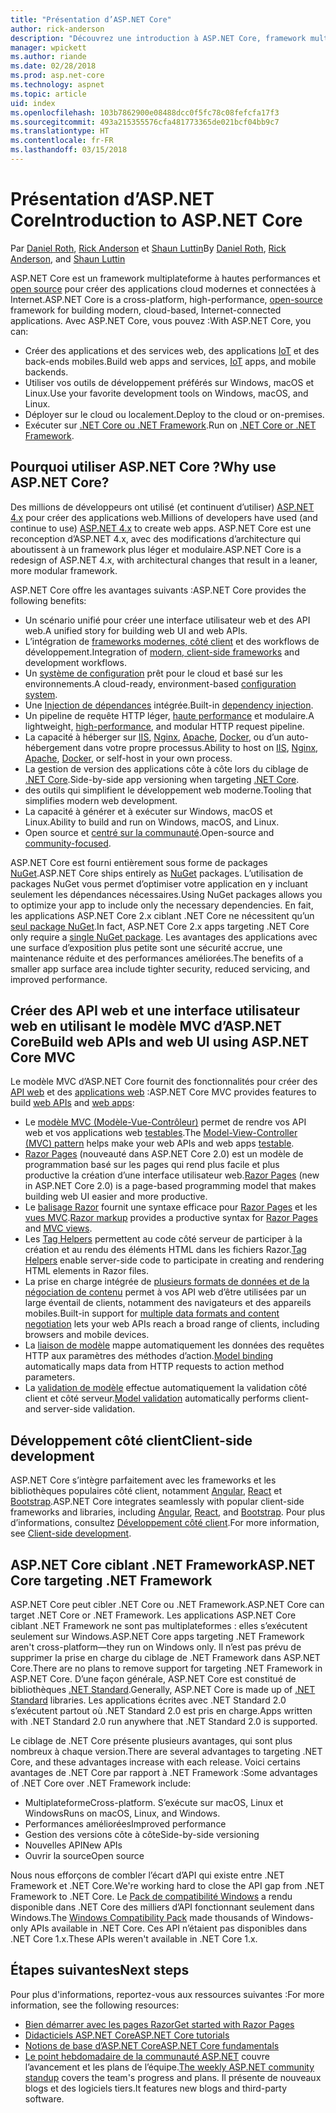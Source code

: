 ```yaml
---
title: "Présentation d’ASP.NET Core"
author: rick-anderson
description: "Découvrez une introduction à ASP.NET Core, framework multiplateforme à hautes performances et open source qui permet de créer des applications cloud modernes et connectées à Internet."
manager: wpickett
ms.author: riande
ms.date: 02/28/2018
ms.prod: asp.net-core
ms.technology: aspnet
ms.topic: article
uid: index
ms.openlocfilehash: 103b7862900e08488dcc0f5fc78c08fefcfa17f3
ms.sourcegitcommit: 493a215355576cfa481773365de021bcf04bb9c7
ms.translationtype: HT
ms.contentlocale: fr-FR
ms.lasthandoff: 03/15/2018
---
```

# <a name="introduction-to-aspnet-core"></a><span data-ttu-id="7cf95-103">Présentation d’ASP.NET Core</span><span class="sxs-lookup"><span data-stu-id="7cf95-103">Introduction to ASP.NET Core</span></span>

<span data-ttu-id="7cf95-104">Par [Daniel Roth](https://github.com/danroth27), [Rick Anderson](https://twitter.com/RickAndMSFT) et [Shaun Luttin](https://twitter.com/dicshaunary)</span><span class="sxs-lookup"><span data-stu-id="7cf95-104">By [Daniel Roth](https://github.com/danroth27), [Rick Anderson](https://twitter.com/RickAndMSFT), and [Shaun Luttin](https://twitter.com/dicshaunary)</span></span>

<span data-ttu-id="7cf95-105">ASP.NET Core est un framework multiplateforme à hautes performances et [open source](https://github.com/aspnet/home) pour créer des applications cloud modernes et connectées à Internet.</span><span class="sxs-lookup"><span data-stu-id="7cf95-105">ASP.NET Core is a cross-platform, high-performance, [open-source](https://github.com/aspnet/home) framework for building modern, cloud-based, Internet-connected applications.</span></span> <span data-ttu-id="7cf95-106">Avec ASP.NET Core, vous pouvez :</span><span class="sxs-lookup"><span data-stu-id="7cf95-106">With ASP.NET Core, you can:</span></span>

* <span data-ttu-id="7cf95-107">Créer des applications et des services web, des applications [IoT](https://www.microsoft.com/internet-of-things/) et des back-ends mobiles.</span><span class="sxs-lookup"><span data-stu-id="7cf95-107">Build web apps and services, [IoT](https://www.microsoft.com/internet-of-things/) apps, and mobile backends.</span></span>
* <span data-ttu-id="7cf95-108">Utiliser vos outils de développement préférés sur Windows, macOS et Linux.</span><span class="sxs-lookup"><span data-stu-id="7cf95-108">Use your favorite development tools on Windows, macOS, and Linux.</span></span>
* <span data-ttu-id="7cf95-109">Déployer sur le cloud ou localement.</span><span class="sxs-lookup"><span data-stu-id="7cf95-109">Deploy to the cloud or on-premises.</span></span>
* <span data-ttu-id="7cf95-110">Exécuter sur [.NET Core ou .NET Framework](https://docs.microsoft.com/dotnet/articles/standard/choosing-core-framework-server).</span><span class="sxs-lookup"><span data-stu-id="7cf95-110">Run on [.NET Core or .NET Framework](https://docs.microsoft.com/dotnet/articles/standard/choosing-core-framework-server).</span></span>

## <a name="why-use-aspnet-core"></a><span data-ttu-id="7cf95-111">Pourquoi utiliser ASP.NET Core ?</span><span class="sxs-lookup"><span data-stu-id="7cf95-111">Why use ASP.NET Core?</span></span>

<span data-ttu-id="7cf95-112">Des millions de développeurs ont utilisé (et continuent d’utiliser) [ASP.NET 4.x](https://docs.microsoft.com/aspnet/overview) pour créer des applications web.</span><span class="sxs-lookup"><span data-stu-id="7cf95-112">Millions of developers have used (and continue to use) [ASP.NET 4.x](https://docs.microsoft.com/aspnet/overview) to create web apps.</span></span> <span data-ttu-id="7cf95-113">ASP.NET Core est une reconception d’ASP.NET 4.x, avec des modifications d’architecture qui aboutissent à un framework plus léger et modulaire.</span><span class="sxs-lookup"><span data-stu-id="7cf95-113">ASP.NET Core is a redesign of ASP.NET 4.x, with architectural changes that result in a leaner, more modular framework.</span></span>

<span data-ttu-id="7cf95-114">ASP.NET Core offre les avantages suivants :</span><span class="sxs-lookup"><span data-stu-id="7cf95-114">ASP.NET Core provides the following benefits:</span></span>

* <span data-ttu-id="7cf95-115">Un scénario unifié pour créer une interface utilisateur web et des API web.</span><span class="sxs-lookup"><span data-stu-id="7cf95-115">A unified story for building web UI and web APIs.</span></span>
* <span data-ttu-id="7cf95-116">L’intégration de [frameworks modernes, côté client](xref:client-side/index) et des workflows de développement.</span><span class="sxs-lookup"><span data-stu-id="7cf95-116">Integration of [modern, client-side frameworks](xref:client-side/index) and development workflows.</span></span>
* <span data-ttu-id="7cf95-117">Un [système de configuration](xref:fundamentals/configuration/index) prêt pour le cloud et basé sur les environnements.</span><span class="sxs-lookup"><span data-stu-id="7cf95-117">A cloud-ready, environment-based [configuration system](xref:fundamentals/configuration/index).</span></span>
* <span data-ttu-id="7cf95-118">Une [Injection de dépendances](xref:fundamentals/dependency-injection) intégrée.</span><span class="sxs-lookup"><span data-stu-id="7cf95-118">Built-in [dependency injection](xref:fundamentals/dependency-injection).</span></span>
* <span data-ttu-id="7cf95-119">Un pipeline de requête HTTP léger, [haute performance](https://github.com/aspnet/benchmarks) et modulaire.</span><span class="sxs-lookup"><span data-stu-id="7cf95-119">A lightweight, [high-performance](https://github.com/aspnet/benchmarks), and modular HTTP request pipeline.</span></span>
* <span data-ttu-id="7cf95-120">La capacité à héberger sur [IIS](xref:host-and-deploy/iis/index), [Nginx](xref:host-and-deploy/linux-nginx), [Apache](xref:host-and-deploy/linux-apache), [Docker](xref:host-and-deploy/docker/index), ou d’un auto-hébergement dans votre propre processus.</span><span class="sxs-lookup"><span data-stu-id="7cf95-120">Ability to host on [IIS](xref:host-and-deploy/iis/index), [Nginx](xref:host-and-deploy/linux-nginx), [Apache](xref:host-and-deploy/linux-apache), [Docker](xref:host-and-deploy/docker/index), or self-host in your own process.</span></span>
* <span data-ttu-id="7cf95-121">La gestion de version des applications côte à côte lors du ciblage de [.NET Core](https://docs.microsoft.com/dotnet/articles/standard/choosing-core-framework-server).</span><span class="sxs-lookup"><span data-stu-id="7cf95-121">Side-by-side app versioning when targeting [.NET Core](https://docs.microsoft.com/dotnet/articles/standard/choosing-core-framework-server).</span></span>
* <span data-ttu-id="7cf95-122">des outils qui simplifient le développement web moderne.</span><span class="sxs-lookup"><span data-stu-id="7cf95-122">Tooling that simplifies modern web development.</span></span>
* <span data-ttu-id="7cf95-123">La capacité à générer et à exécuter sur Windows, macOS et Linux.</span><span class="sxs-lookup"><span data-stu-id="7cf95-123">Ability to build and run on Windows, macOS, and Linux.</span></span>
* <span data-ttu-id="7cf95-124">Open source et [centré sur la communauté](https://live.asp.net/).</span><span class="sxs-lookup"><span data-stu-id="7cf95-124">Open-source and [community-focused](https://live.asp.net/).</span></span>

<span data-ttu-id="7cf95-125">ASP.NET Core est fourni entièrement sous forme de packages [NuGet](https://www.nuget.org/).</span><span class="sxs-lookup"><span data-stu-id="7cf95-125">ASP.NET Core ships entirely as [NuGet](https://www.nuget.org/) packages.</span></span> <span data-ttu-id="7cf95-126">L’utilisation de packages NuGet vous permet d’optimiser votre application en y incluant seulement les dépendances nécessaires.</span><span class="sxs-lookup"><span data-stu-id="7cf95-126">Using NuGet packages allows you to optimize your app to include only the necessary dependencies.</span></span> <span data-ttu-id="7cf95-127">En fait, les applications ASP.NET Core 2.x ciblant .NET Core ne nécessitent qu’un [seul package NuGet](xref:fundamentals/metapackage).</span><span class="sxs-lookup"><span data-stu-id="7cf95-127">In fact, ASP.NET Core 2.x apps targeting .NET Core only require a [single NuGet package](xref:fundamentals/metapackage).</span></span> <span data-ttu-id="7cf95-128">Les avantages des applications avec une surface d’exposition plus petite sont une sécurité accrue, une maintenance réduite et des performances améliorées.</span><span class="sxs-lookup"><span data-stu-id="7cf95-128">The benefits of a smaller app surface area include tighter security, reduced servicing, and improved performance.</span></span>

## <a name="build-web-apis-and-web-ui-using-aspnet-core-mvc"></a><span data-ttu-id="7cf95-129">Créer des API web et une interface utilisateur web en utilisant le modèle MVC d’ASP.NET Core</span><span class="sxs-lookup"><span data-stu-id="7cf95-129">Build web APIs and web UI using ASP.NET Core MVC</span></span>

<span data-ttu-id="7cf95-130">Le modèle MVC d’ASP.NET Core fournit des fonctionnalités pour créer des [API web](xref:tutorials/index#build-web-apis) et des [applications web](xref:tutorials/index#build-web-apps) :</span><span class="sxs-lookup"><span data-stu-id="7cf95-130">ASP.NET Core MVC provides features to build [web APIs](xref:tutorials/index#build-web-apis) and [web apps](xref:tutorials/index#build-web-apps):</span></span>

* <span data-ttu-id="7cf95-131">Le [modèle MVC (Modèle-Vue-Contrôleur)](xref:mvc/overview) permet de rendre vos API web et vos applications web [testables](testing/index.md).</span><span class="sxs-lookup"><span data-stu-id="7cf95-131">The [Model-View-Controller (MVC) pattern](xref:mvc/overview) helps make your web APIs and web apps [testable](testing/index.md).</span></span>
* <span data-ttu-id="7cf95-132">[Razor Pages](xref:mvc/razor-pages/index) (nouveauté dans ASP.NET Core 2.0) est un modèle de programmation basé sur les pages qui rend plus facile et plus productive la création d’une interface utilisateur web.</span><span class="sxs-lookup"><span data-stu-id="7cf95-132">[Razor Pages](xref:mvc/razor-pages/index) (new in ASP.NET Core 2.0) is a page-based programming model that makes building web UI easier and more productive.</span></span>
* <span data-ttu-id="7cf95-133">Le [balisage Razor](xref:mvc/views/razor) fournit une syntaxe efficace pour [Razor Pages](xref:mvc/razor-pages/index) et les [vues MVC](xref:mvc/views/overview).</span><span class="sxs-lookup"><span data-stu-id="7cf95-133">[Razor markup](xref:mvc/views/razor) provides a productive syntax for [Razor Pages](xref:mvc/razor-pages/index) and [MVC views](xref:mvc/views/overview).</span></span>
* <span data-ttu-id="7cf95-134">Les [Tag Helpers](xref:mvc/views/tag-helpers/intro) permettent au code côté serveur de participer à la création et au rendu des éléments HTML dans les fichiers Razor.</span><span class="sxs-lookup"><span data-stu-id="7cf95-134">[Tag Helpers](xref:mvc/views/tag-helpers/intro) enable server-side code to participate in creating and rendering HTML elements in Razor files.</span></span>
* <span data-ttu-id="7cf95-135">La prise en charge intégrée de [plusieurs formats de données et de la négociation de contenu](mvc/models/formatting.md) permet à vos API web d’être utilisées par un large éventail de clients, notamment des navigateurs et des appareils mobiles.</span><span class="sxs-lookup"><span data-stu-id="7cf95-135">Built-in support for [multiple data formats and content negotiation](mvc/models/formatting.md) lets your web APIs reach a broad range of clients, including browsers and mobile devices.</span></span>
* <span data-ttu-id="7cf95-136">La [liaison de modèle](xref:mvc/models/model-binding) mappe automatiquement les données des requêtes HTTP aux paramètres des méthodes d’action.</span><span class="sxs-lookup"><span data-stu-id="7cf95-136">[Model binding](xref:mvc/models/model-binding) automatically maps data from HTTP requests to action method parameters.</span></span>
* <span data-ttu-id="7cf95-137">La [validation de modèle](xref:mvc/models/validation) effectue automatiquement la validation côté client et côté serveur.</span><span class="sxs-lookup"><span data-stu-id="7cf95-137">[Model validation](xref:mvc/models/validation) automatically performs client- and server-side validation.</span></span>

## <a name="client-side-development"></a><span data-ttu-id="7cf95-138">Développement côté client</span><span class="sxs-lookup"><span data-stu-id="7cf95-138">Client-side development</span></span>

<span data-ttu-id="7cf95-139">ASP.NET Core s’intègre parfaitement avec les frameworks et les bibliothèques populaires côté client, notamment [Angular](xref:spa/angular), [React](xref:spa/react) et [Bootstrap](xref:client-side/bootstrap).</span><span class="sxs-lookup"><span data-stu-id="7cf95-139">ASP.NET Core integrates seamlessly with popular client-side frameworks and libraries, including [Angular](xref:spa/angular), [React](xref:spa/react), and [Bootstrap](xref:client-side/bootstrap).</span></span> <span data-ttu-id="7cf95-140">Pour plus d’informations, consultez [Développement côté client](xref:client-side/index).</span><span class="sxs-lookup"><span data-stu-id="7cf95-140">For more information, see [Client-side development](xref:client-side/index).</span></span>

## <a name="aspnet-core-targeting-net-framework"></a><span data-ttu-id="7cf95-141">ASP.NET Core ciblant .NET Framework</span><span class="sxs-lookup"><span data-stu-id="7cf95-141">ASP.NET Core targeting .NET Framework</span></span>

<span data-ttu-id="7cf95-142">ASP.NET Core peut cibler .NET Core ou .NET Framework.</span><span class="sxs-lookup"><span data-stu-id="7cf95-142">ASP.NET Core can target .NET Core or .NET Framework.</span></span> <span data-ttu-id="7cf95-143">Les applications ASP.NET Core ciblant .NET Framework ne sont pas multiplateformes : elles s’exécutent seulement sur Windows.</span><span class="sxs-lookup"><span data-stu-id="7cf95-143">ASP.NET Core apps targeting .NET Framework aren't cross-platform&mdash;they run on Windows only.</span></span> <span data-ttu-id="7cf95-144">Il n’est pas prévu de supprimer la prise en charge du ciblage de .NET Framework dans ASP.NET Core.</span><span class="sxs-lookup"><span data-stu-id="7cf95-144">There are no plans to remove support for targeting .NET Framework in ASP.NET Core.</span></span> <span data-ttu-id="7cf95-145">D’une façon générale, ASP.NET Core est constitué de bibliothèques [.NET Standard](/dotnet/standard/net-standard).</span><span class="sxs-lookup"><span data-stu-id="7cf95-145">Generally, ASP.NET Core is made up of [.NET Standard](/dotnet/standard/net-standard) libraries.</span></span> <span data-ttu-id="7cf95-146">Les applications écrites avec .NET Standard 2.0 s’exécutent partout où .NET Standard 2.0 est pris en charge.</span><span class="sxs-lookup"><span data-stu-id="7cf95-146">Apps written with .NET Standard 2.0 run anywhere that .NET Standard 2.0 is supported.</span></span>

<span data-ttu-id="7cf95-147">Le ciblage de .NET Core présente plusieurs avantages, qui sont plus nombreux à chaque version.</span><span class="sxs-lookup"><span data-stu-id="7cf95-147">There are several advantages to targeting .NET Core, and these advantages increase with each release.</span></span> <span data-ttu-id="7cf95-148">Voici certains avantages de .NET Core par rapport à .NET Framework :</span><span class="sxs-lookup"><span data-stu-id="7cf95-148">Some advantages of .NET Core over .NET Framework include:</span></span>

* <span data-ttu-id="7cf95-149">Multiplateforme</span><span class="sxs-lookup"><span data-stu-id="7cf95-149">Cross-platform.</span></span> <span data-ttu-id="7cf95-150">S’exécute sur macOS, Linux et Windows</span><span class="sxs-lookup"><span data-stu-id="7cf95-150">Runs on macOS, Linux, and Windows.</span></span>
* <span data-ttu-id="7cf95-151">Performances améliorées</span><span class="sxs-lookup"><span data-stu-id="7cf95-151">Improved performance</span></span>
* <span data-ttu-id="7cf95-152">Gestion des versions côte à côte</span><span class="sxs-lookup"><span data-stu-id="7cf95-152">Side-by-side versioning</span></span>
* <span data-ttu-id="7cf95-153">Nouvelles API</span><span class="sxs-lookup"><span data-stu-id="7cf95-153">New APIs</span></span>
* <span data-ttu-id="7cf95-154">Ouvrir la source</span><span class="sxs-lookup"><span data-stu-id="7cf95-154">Open source</span></span>

<span data-ttu-id="7cf95-155">Nous nous efforçons de combler l’écart d’API qui existe entre .NET Framework et .NET Core.</span><span class="sxs-lookup"><span data-stu-id="7cf95-155">We're working hard to close the API gap from .NET Framework to .NET Core.</span></span> <span data-ttu-id="7cf95-156">Le [Pack de compatibilité Windows](/dotnet/core/porting/windows-compat-pack) a rendu disponible dans .NET Core des milliers d’API fonctionnant seulement dans Windows.</span><span class="sxs-lookup"><span data-stu-id="7cf95-156">The [Windows Compatibility Pack](/dotnet/core/porting/windows-compat-pack) made thousands of Windows-only APIs available in .NET Core.</span></span> <span data-ttu-id="7cf95-157">Ces API n’étaient pas disponibles dans .NET Core 1.x.</span><span class="sxs-lookup"><span data-stu-id="7cf95-157">These APIs weren't available in .NET Core 1.x.</span></span>

## <a name="next-steps"></a><span data-ttu-id="7cf95-158">Étapes suivantes</span><span class="sxs-lookup"><span data-stu-id="7cf95-158">Next steps</span></span>

<span data-ttu-id="7cf95-159">Pour plus d'informations, reportez-vous aux ressources suivantes :</span><span class="sxs-lookup"><span data-stu-id="7cf95-159">For more information, see the following resources:</span></span>

* [<span data-ttu-id="7cf95-160">Bien démarrer avec les pages Razor</span><span class="sxs-lookup"><span data-stu-id="7cf95-160">Get started with Razor Pages</span></span>](xref:tutorials/razor-pages/razor-pages-start)
* [<span data-ttu-id="7cf95-161">Didacticiels ASP.NET Core</span><span class="sxs-lookup"><span data-stu-id="7cf95-161">ASP.NET Core tutorials</span></span>](xref:tutorials/index)
* [<span data-ttu-id="7cf95-162">Notions de base d’ASP.NET Core</span><span class="sxs-lookup"><span data-stu-id="7cf95-162">ASP.NET Core fundamentals</span></span>](xref:fundamentals/index)
* <span data-ttu-id="7cf95-163">[Le point hebdomadaire de la communauté ASP.NET](https://live.asp.net/) couvre l’avancement et les plans de l’équipe.</span><span class="sxs-lookup"><span data-stu-id="7cf95-163">[The weekly ASP.NET community standup](https://live.asp.net/) covers the team's progress and plans.</span></span> <span data-ttu-id="7cf95-164">Il présente de nouveaux blogs et des logiciels tiers.</span><span class="sxs-lookup"><span data-stu-id="7cf95-164">It features new blogs and third-party software.</span></span>
